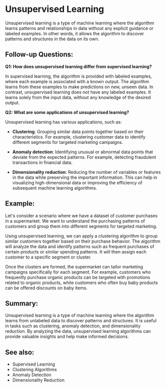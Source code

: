 # Unsupervised Learning

Unsupervised learning is a type of machine learning where the algorithm learns
patterns and relationships in data without any explicit guidance or labeled
examples. In other words, it allows the algorithm to discover patterns and
structures in the data on its own.

## Follow-up Questions:

**Q1: How does unsupervised learning differ from supervised learning?**

In supervised learning, the algorithm is provided with labeled examples, where
each example is associated with a known output. The algorithm learns from these
examples to make predictions on new, unseen data. In contrast, unsupervised
learning does not have any labeled examples. It learns solely from the input
data, without any knowledge of the desired output.

**Q2: What are some applications of unsupervised learning?**

Unsupervised learning has various applications, such as:

- **Clustering**: Grouping similar data points together based on their
  characteristics. For example, clustering customer data to identify different
  segments for targeted marketing campaigns.

- **Anomaly detection**: Identifying unusual or abnormal data points that
  deviate from the expected patterns. For example, detecting fraudulent
  transactions in financial data.

- **Dimensionality reduction**: Reducing the number of variables or features in
  the data while preserving the important information. This can help in
  visualizing high-dimensional data or improving the efficiency of subsequent
  machine learning algorithms.

## Example:

Let's consider a scenario where we have a dataset of customer purchases in a
supermarket. We want to understand the purchasing patterns of customers and
group them into different segments for targeted marketing.

Using unsupervised learning, we can apply a clustering algorithm to group
similar customers together based on their purchase behavior. The algorithm will
analyze the data and identify patterns such as frequent purchases of certain
products or similar spending patterns. It will then assign each customer to a
specific segment or cluster.

Once the clusters are formed, the supermarket can tailor marketing campaigns
specifically for each segment. For example, customers who frequently purchase
organic products can be targeted with promotions related to organic products,
while customers who often buy baby products can be offered discounts on baby
items.

## Summary:

Unsupervised learning is a type of machine learning where the algorithm learns
from unlabeled data to discover patterns and structures. It is useful in tasks
such as clustering, anomaly detection, and dimensionality reduction. By
analyzing the data, unsupervised learning algorithms can provide valuable
insights and help make informed decisions.

## See also:

- Supervised Learning
- Clustering Algorithms
- Anomaly Detection
- Dimensionality Reduction